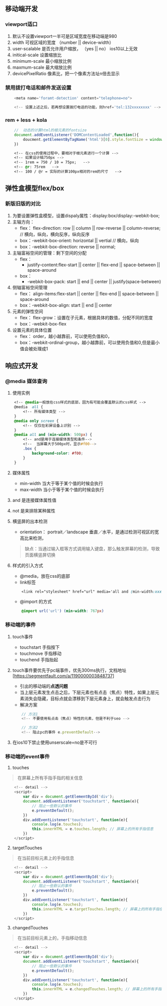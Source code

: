 ## 移动端开发

### viewport适口
1. 默认不设置viewport一半可是区域宽度在移动端是980
2. width 可视区域的宽度 （number || device-width）
3. user-scalable 是否允许用户缩放， （yes || no） ios10以上无效
4. initical-scale 设置缩放比
5. minimum-scale 最小缩放比例
6. maxmum-scale 最大缩放比例
7. devicePixelRatio 像素比，把一个像素方法址n倍去显示



### 禁用拨打电话和邮件发送设置
```js
	<meta name='foramt-detection' content="telephone=no">

	<!-- 设置上述之后，若再想设置拨打电话的功能，则href='tel:132xxxxxxxx' -->

```


### rem  + less + kola
```js
	// 	动态的计算html的根元素的fontsize
	document.addEventListener('DOMContentLoaded',function(){
		doucment.getElementByTagName('html')[0].style.fontSize = window.innerWidth / 10 + 'px';
	})
```
```css
	<!-- 在css的使用过程中，要相对于根元素进行一个计算 -->
	<!-- 如果设计稿750px -->
	<!-- 1rem = 750 / 10 = 75px;   -->
	<!-- @r: 75rem   -->
	<!-- 100 / @r = 实际的计算100px相对的rem的尺寸   -->
```

## 弹性盒模型flex/box
### 新版旧版的对比
1. 为要设置弹性盒模型，设置dispaly属性：display:box/display:-webkit-box;
2. 主轴方向：
	+ flex： flex-direction: row || column || row-reverse || column-reverse; // 横向，纵向，横向反序，纵向反序
	+ box：-webkit-box-orient: horizontal || vertial // 横向，纵向
	+ box：-webkit-box-direction: reverse || normal;
3. 主轴富裕空间的管理：剩下空间的分配
	+ flex： 
		- justify-content:flex-start || center || flex-end || space-between || space-around
	+ box：
		- -webkit-box-pack: start || end || center || justify(space-between)
4. 侧轴富裕空间管理
	+ flex： align-items:flex-start || center || flex-end || space-between || space-around
	+ box：-webkit-box-align: start || end || center 
5. 元素的弹性空间
	+ flex： flex-grow：设置在子元素，根据具体的数值，分配不同的宽度
	+ box：-webkit-box-flex
6. 设置元素的具体位置
	+ flex： order，越小越靠前，可以使用负值和0，
	+ box：-webkit-ordinal-group，越小越靠前，可以使用负值和0,但是最小值会被处理成1


## 响应式开发
### @media 媒体查询
1. 使用实例

```css
	<!-- @media一般放在css样式的底部，因为有可能会覆盖默认的css样式 -->
	@media  all {
		<!-- 所有媒体类型 -->
	}	
	@media only screen {
		<!-- 仅仅在彩屏设备上识别 -->
	}
	@media all and (min-width: 500px) {
		<!-- and是用于连接媒体类型和条件-->
		<!--  当屏幕大于500px时，显示#f00-->
		.box {
			background-color: #f00;
		}
	}
```

2. 媒体属性
	+ min-width  当大于等于某个值的时候会执行
	+ max-width  当小于等于某个值的时候会执行

3. and 是连接媒体属性值
4. not 是来排除某种属性
5. 横竖屏的出本检测
	+ orientation： portrait／landscape 垂直／水平，是通过检测可视区的宽高比来检测，
	> 缺点：当通过输入框等方式调用输入键盘，那么触发屏幕的检测，导致页面横竖屏切换

6. 样式的引入方式
	+ @media，放在css的底部
	+ link标签
	```css
		<link rel="stylesheet" href="url" media='all and (min-width:xxx px;)'>
	```
	+ @import 的方式
	```css
		@import url('url') (min-width: 767px)

	```

### 移动端的事件
1. touch事件
	+ touchstart 手指按下
	+ touchmove 手指移动
	+ touchend 手指抬起
2. touch事件要优先于pc端事件，优先300ms执行，文档地址[https://segmentfault.com/a/1190000003848737]

	+ 引出的移动端的**点透问题**
	+ 当上层元素发生点击之后，下层元素也有点击（焦点）特性，如果上层元素消失会隐藏，目标点就会漂移到下层元素身上，就会触发点击行为
	+ 解决方案 
	```js
		// 方法1
		<!-- 不要使用有点击（焦点）特性的元素，但是不利于seo -->

		// 方法2
		<!-- 阻止pc的事件 e.preventDefault-->
	```

3. 在ios10下禁止使用unserscale=no是不可行


### 移动端的event事件
1. touches
> 在屏幕上所有手指手指的相关信息

```js
	<!-- detail -->
	<script>
		var div = document.getElementById('div');
		document.addEventListener('touchstart', function(e){
			// 阻止一些默认的事件
			e.preventDefault();
		})
		div.addEventListener('touchstart', function(e){
			console.log(e.touches);
			this.innerHTML = e.touches.length; // 屏幕上的所有手指信息
		})
	</script>
```
2. targetTouches
> 在当前目标元素上的手指信息

```js
	<!-- detail -->
	<script>
		var div = document.getElementById('div');
		document.addEventListener('touchstart', function(e){
			// 阻止一些默认的事件
			e.preventDefault();
		})
		div.addEventListener('touchstart', function(e){
			console.log(e.touches);
			this.innerHTML = e.targetTouches.length; // 屏幕上的所有手指信息
		})
	</script>
```
3. changedTouches
> 在当前目标元素上的，手指移动信息

```js
	<!-- detail -->
	<script>
		var div = document.getElementById('div');
		document.addEventListener('touchstart', function(e){
			// 阻止一些默认的事件
			e.preventDefault();
		})
		div.addEventListener('touchstart', function(e){
			console.log(e.touches);
			this.innerHTML = e.changedTouches.length; // 屏幕上的所有手指信息
		})
	</script>
```


